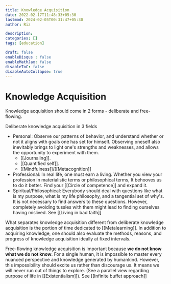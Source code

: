 ```yaml
---
title: Knowledge Acquisition
date: 2022-02-17T11:48:33+05:30
lastmod: 2024-02-05T00:31:47+05:30
author: Riz

description: 
categories: []
tags: [education]

draft: false
enableDisqus : false
enableMathJax: false
disableToC: false
disableAutoCollapse: true
---
```


# Knowledge Acquisition

Knowledge acquisition should come in 2 forms - deliberate and free-flowing.

Deliberate knowledge acquisition in 3 fields
- Personal: Observe our patterns of behavior, and understand whether or not it aligns with goals one has set for himself. Observing oneself also inevitably brings to light one's strengths and weaknesses, and allows the opportunity to experiment with them. 
	- [[Journaling]].
	- [[Quantified self]].
	- [[Mindfulness]]/[[Metacognition]]
- Professional: In real life, one must earn a living. Whether you view your profession in materialistic terms or philosophical terms, It behooves us to do it better. Find your [[Circle of competence]] and expand it.
- Spiritual/Philosophical:  Everybody should deal with questions like what is my purpose, what is my life philosophy, and a tangential set of why's. It is not necessary to find answers to these questions. However, completely avoiding tussles with them might lead to finding ourselves having mislived. See [[Living in bad faith]] 

What separates knowledge acquisition different from deliberate knowledge acquisition is the portion of time dedicated to [[Metalearning]]. In addition to acquiring knowledge, one should also evaluate the methods, reasons, and progress of knowledge acquisition ideally at fixed intervals. 

Free-flowing knowledge acquisition is important because **we do not know what we do not know**. For a single human, it is impossible to master every nuanced perspective and knowledge generated by humankind. However, this impossibility should excite us rather than discourage us. It means we will never run out of things to explore. (See a parallel view regarding purpose of life in [[Existentialism]]). See [[Infinite buffet approach]]

